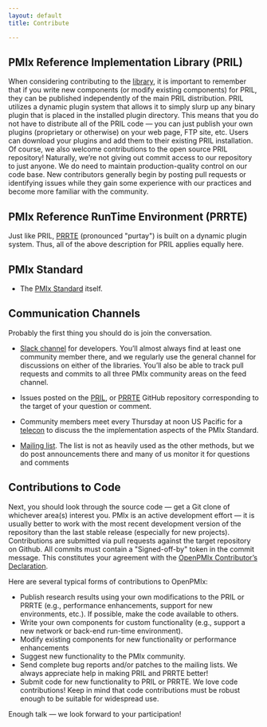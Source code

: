 ```yaml
---
layout: default
title: Contribute

---
```


PMIx Reference Implementation Library (PRIL)
--------------------------------------------

When considering contributing to the
[library](https://github.com/openpmix/openpmix), it is important to remember
that if you write new components (or modify existing components) for PRIL,
they can be published independently of the main PRIL distribution. PRIL
utilizes a dynamic plugin system that allows it to simply slurp up any
binary plugin that is placed in the installed plugin directory. This means
that you do not have to distribute all of the PRIL code — you can just
publish your own plugins (proprietary or otherwise) on your web page, FTP
site, etc. Users can download your plugins and add them to their existing
PRIL installation.  Of course, we also welcome contributions to the open
source PRIL repository! Naturally, we’re not giving out commit access to our
repository to just anyone. We do need to maintain production-quality control
on our code base. New contributors generally begin by posting pull requests
or identifying issues while they gain some experience with our practices and
become more familiar with the community.

PMIx Reference RunTime Environment (PRRTE)
------------------------------------------

Just like PRIL, [PRRTE](https://github.com/openpmix/prrte) (pronounced
"purtay") is built on a dynamic plugin system. Thus, all of the above
description for PRIL applies equally here.

PMIx Standard
-------------
 - The [PMIx Standard](https://pmix.github.io) itself.


Communication Channels
----------------------

Probably the first thing you should do is join the conversation.

 - [Slack channel](https://pmix-workspace.slack.com/) for developers. You’ll
   almost always find at least one community member there, and we regularly
   use the general channel for discussions on either of the libraries.
   You’ll also be able to track pull requests and commits to all three PMIx
   community areas on the feed channel.

 - Issues posted on the [PRIL](https://github.com/pmix/pmix/issues), or
   [PRRTE](https://github.com/pmix/prrte/issues)
   GitHub repository corresponding to the target of your question or comment.

 - Community members meet every Thursday at noon US Pacific for a
   [telecon](https://recaptcha.open-mpi.org/pmix-recaptcha/) to discuss the
   the implementation aspects of the PMIx Standard.

 - [Mailing list](https://groups.google.com/forum/#!forum/pmix). The list
   is not as heavily used as the other methods, but we do post announcements
   there and many of us monitor it for questions and comments

Contributions to Code
---------------------

Next, you should look through the source code — get a Git clone of whichever
area(s) interest you. PMIx is an active development effort — it is usually
better to work with the most recent development version of the repository
than the last stable release (especially for new projects). Contributions
are submitted via pull requests against the target repository on Github. All
commits must contain a "Signed-off-by" token in the commit message. This
constitutes your agreement with the [OpenPMIx Contributor’s
Declaration](/contributors-declaration/).

Here are several typical forms of contributions to OpenPMIx:

 - Publish research results using your own modifications to the PRIL or
   PRRTE (e.g., performance enhancements, support for new environments,
   etc.). If possible, make the code available to others.
 - Write your own components for custom functionality (e.g., support a new
   network or back-end run-time environment).
 - Modify existing components for new functionality or performance enhancements
 - Suggest new functionality to the PMIx community.
 - Send complete bug reports and/or patches to the mailing lists. We always
   appreciate help in making PRIL and PRRTE better!
 - Submit code for new functionality to PRIL or PRRTE. We love code
   contributions! Keep in mind that code contributions must be robust enough
   to be suitable for widespread use.

Enough talk — we look forward to your participation!

